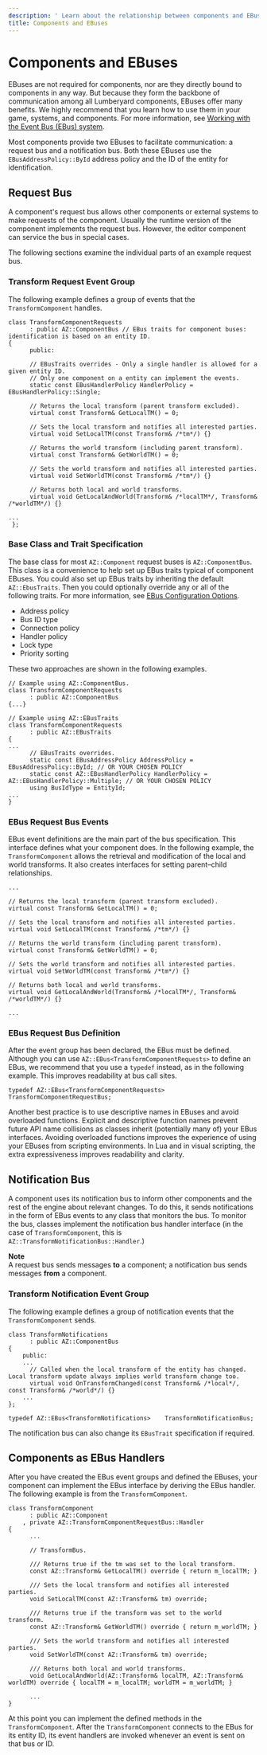 ```yaml
---
description: ' Learn about the relationship between components and EBuses in &ALYlong;. '
title: Components and EBuses
---
```

# Components and EBuses<a name="component-entity-system-pg-components-and-ebuses"></a>

EBuses are not required for components, nor are they directly bound to components in any way\. But because they form the backbone of communication among all Lumberyard components, EBuses offer many benefits\. We highly recommend that you learn how to use them in your game, systems, and components\. For more information, see [Working with the Event Bus \(EBus\) system](ebus-intro.md)\.

Most components provide two EBuses to facilitate communication: a request bus and a notification bus\. Both these EBuses use the `EBusAddressPolicy::ById` address policy and the ID of the entity for identification\.

## Request Bus<a name="component-entity-system-pg-components-and-ebuses-request-bus"></a>

A component's request bus allows other components or external systems to make requests of the component\. Usually the runtime version of the component implements the request bus\. However, the editor component can service the bus in special cases\.

The following sections examine the individual parts of an example request bus\.

### Transform Request Event Group<a name="component-entity-system-pg-components-and-ebuses-transform-request-event-group"></a>

The following example defines a group of events that the `TransformComponent` handles\.

```
class TransformComponentRequests
      : public AZ::ComponentBus // EBus traits for component buses: identification is based on an entity ID.
{
      public:
      
      // EBusTraits overrides - Only a single handler is allowed for a given entity ID.
      // Only one component on a entity can implement the events.
      static const EBusHandlerPolicy HandlerPolicy = EBusHandlerPolicy::Single;  

      // Returns the local transform (parent transform excluded).
      virtual const Transform& GetLocalTM() = 0;

      // Sets the local transform and notifies all interested parties.
      virtual void SetLocalTM(const Transform& /*tm*/) {}
      
      // Returns the world transform (including parent transform).
      virtual const Transform& GetWorldTM() = 0;

      // Sets the world transform and notifies all interested parties.
      virtual void SetWorldTM(const Transform& /*tm*/) {}
      
      // Returns both local and world transforms.
      virtual void GetLocalAndWorld(Transform& /*localTM*/, Transform& /*worldTM*/) {}

...
 };
```

### Base Class and Trait Specification<a name="component-entity-system-pg-components-and-ebuses-base-class-trait-specification"></a>

The base class for most `AZ::Component` request buses is `AZ::ComponentBus`\. This class is a convenience to help set up EBus traits typical of component EBuses\. You could also set up EBus traits by inheriting the default `AZ::EbusTraits`\. Then you could optionally override any or all of the following traits\. For more information, see [ EBus Configuration Options](ebus-usage-and-examples.md#ebus-usage-and-examples-config-options)\.
+ Address policy
+ Bus ID type
+ Connection policy
+ Handler policy
+ Lock type
+ Priority sorting

These two approaches are shown in the following examples\.

```
// Example using AZ::ComponentBus.
class TransformComponentRequests
      : public AZ::ComponentBus
{...}
```

```
// Example using AZ::EBusTraits
class TransformComponentRequests
      : public AZ::EBusTraits
{
...
      // EBusTraits overrides.
      static const EBusAddressPolicy AddressPolicy = EBusAddressPolicy::ById; // OR YOUR CHOSEN POLICY
      static const AZ::EBusHandlerPolicy HandlerPolicy = AZ::EBusHandlerPolicy::Multiple; // OR YOUR CHOSEN POLICY
      using BusIdType = EntityId;
...
}
```

### EBus Request Bus Events<a name="component-entity-system-pg-components-and-ebuses-request-bus-events"></a>

EBus event definitions are the main part of the bus specification\. This interface defines what your component does\. In the following example, the `TransformComponent` allows the retrieval and modification of the local and world transforms\. It also creates interfaces for setting parent–child relationships\.

```
...

// Returns the local transform (parent transform excluded).
virtual const Transform& GetLocalTM() = 0;

// Sets the local transform and notifies all interested parties.
virtual void SetLocalTM(const Transform& /*tm*/) {}
      
// Returns the world transform (including parent transform).
virtual const Transform& GetWorldTM() = 0;

// Sets the world transform and notifies all interested parties.
virtual void SetWorldTM(const Transform& /*tm*/) {}
      
// Returns both local and world transforms.
virtual void GetLocalAndWorld(Transform& /*localTM*/, Transform& /*worldTM*/) {}

...
```

### EBus Request Bus Definition<a name="component-entity-system-pg-components-and-ebuses-request-bus-definition"></a>

After the event group has been declared, the EBus must be defined\. Although you can use `AZ::EBus<TransformComponentRequests>` to define an EBus, we recommend that you use a `typedef` instead, as in the following example\. This improves readability at bus call sites\.

```
typedef AZ::EBus<TransformComponentRequests> TransformComponentRequestBus;
```

Another best practice is to use descriptive names in EBuses and avoid overloaded functions\. Explicit and descriptive function names prevent future API name collisions as classes inherit \(potentially many of\) your EBus interfaces\. Avoiding overloaded functions improves the experience of using your EBuses from scripting environments\. In Lua and in visual scripting, the extra expressiveness improves readability and clarity\.

## Notification Bus<a name="component-entity-system-pg-components-and-ebuses-notification-bus"></a>

A component uses its notification bus to inform other components and the rest of the engine about relevant changes\. To do this, it sends notifications in the form of EBus events to any class that monitors the bus\. To monitor the bus, classes implement the notification bus handler interface \(in the case of `TransformComponent`, this is `AZ::TransformNotificationBus::Handler`\.\)

**Note**  
A request bus sends messages **to** a component; a notification bus sends messages **from** a component\.

### Transform Notification Event Group<a name="component-entity-system-pg-components-and-ebuses-transform-notification-event-group"></a>

The following example defines a group of notification events that the `TransformComponent` sends\.

```
class TransformNotifications
      : public AZ::ComponentBus
{
    public:
    ...
      // Called when the local transform of the entity has changed. Local transform update always implies world transform change too.
      virtual void OnTransformChanged(const Transform& /*local*/, const Transform& /*world*/) {}
    ...
};

typedef AZ::EBus<TransformNotifications>    TransformNotificationBus;
```

The notification bus can also change its `EBusTrait` specification if required\.

## Components as EBus Handlers<a name="component-entity-system-pg-components-and-ebuses-components-as-ebus-handlers"></a>

After you have created the EBus event groups and defined the EBuses, your component can implement the EBus interface by deriving the EBus handler\. The following example is from the `TransformComponent`\.

```
class TransformComponent
      : public AZ::Component
    , private AZ::TransformComponentRequestBus::Handler
{
      ...

      // TransformBus.
      
      /// Returns true if the tm was set to the local transform.
      const AZ::Transform& GetLocalTM() override { return m_localTM; }
      
      /// Sets the local transform and notifies all interested parties.
      void SetLocalTM(const AZ::Transform& tm) override;
      
      /// Returns true if the transform was set to the world transform.
      const AZ::Transform& GetWorldTM() override { return m_worldTM; }
      
      /// Sets the world transform and notifies all interested parties.
      void SetWorldTM(const AZ::Transform& tm) override;
      
      /// Returns both local and world transforms.
      void GetLocalAndWorld(AZ::Transform& localTM, AZ::Transform& worldTM) override { localTM = m_localTM; worldTM = m_worldTM; }

      ...
}
```

At this point you can implement the defined methods in the `TransformComponent`\. After the `TransformComponent` connects to the EBus for its entity ID, its event handlers are invoked whenever an event is sent on that bus or ID\.